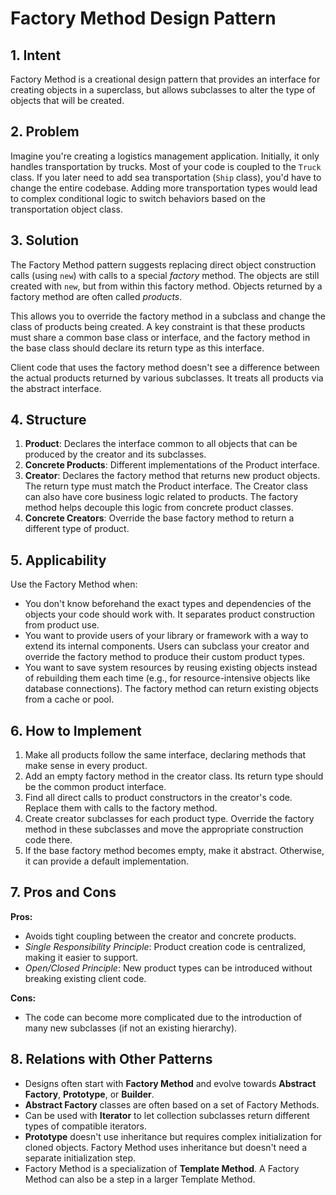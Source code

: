 # Factory Method Design Pattern

## 1. Intent

Factory Method is a creational design pattern that provides an interface for creating objects in a superclass, but allows subclasses to alter the type of objects that will be created.

## 2. Problem

Imagine you're creating a logistics management application. Initially, it only handles transportation by trucks. Most of your code is coupled to the `Truck` class. If you later need to add sea transportation (`Ship` class), you'd have to change the entire codebase. Adding more transportation types would lead to complex conditional logic to switch behaviors based on the transportation object class.

## 3. Solution

The Factory Method pattern suggests replacing direct object construction calls (using `new`) with calls to a special *factory* method. The objects are still created with `new`, but from within this factory method. Objects returned by a factory method are often called *products*.

This allows you to override the factory method in a subclass and change the class of products being created. A key constraint is that these products must share a common base class or interface, and the factory method in the base class should declare its return type as this interface.

Client code that uses the factory method doesn't see a difference between the actual products returned by various subclasses. It treats all products via the abstract interface.

## 4. Structure

1.  **Product**: Declares the interface common to all objects that can be produced by the creator and its subclasses.
2.  **Concrete Products**: Different implementations of the Product interface.
3.  **Creator**: Declares the factory method that returns new product objects. The return type must match the Product interface. The Creator class can also have core business logic related to products. The factory method helps decouple this logic from concrete product classes.
4.  **Concrete Creators**: Override the base factory method to return a different type of product.

## 5. Applicability

Use the Factory Method when:

*   You don't know beforehand the exact types and dependencies of the objects your code should work with. It separates product construction from product use.
*   You want to provide users of your library or framework with a way to extend its internal components. Users can subclass your creator and override the factory method to produce their custom product types.
*   You want to save system resources by reusing existing objects instead of rebuilding them each time (e.g., for resource-intensive objects like database connections). The factory method can return existing objects from a cache or pool.

## 6. How to Implement

1.  Make all products follow the same interface, declaring methods that make sense in every product.
2.  Add an empty factory method in the creator class. Its return type should be the common product interface.
3.  Find all direct calls to product constructors in the creator's code. Replace them with calls to the factory method.
4.  Create creator subclasses for each product type. Override the factory method in these subclasses and move the appropriate construction code there.
5.  If the base factory method becomes empty, make it abstract. Otherwise, it can provide a default implementation.

## 7. Pros and Cons

**Pros:**

*   Avoids tight coupling between the creator and concrete products.
*   *Single Responsibility Principle*: Product creation code is centralized, making it easier to support.
*   *Open/Closed Principle*: New product types can be introduced without breaking existing client code.

**Cons:**

*   The code can become more complicated due to the introduction of many new subclasses (if not an existing hierarchy).

## 8. Relations with Other Patterns

*   Designs often start with **Factory Method** and evolve towards **Abstract Factory**, **Prototype**, or **Builder**.
*   **Abstract Factory** classes are often based on a set of Factory Methods.
*   Can be used with **Iterator** to let collection subclasses return different types of compatible iterators.
*   **Prototype** doesn't use inheritance but requires complex initialization for cloned objects. Factory Method uses inheritance but doesn't need a separate initialization step.
*   Factory Method is a specialization of **Template Method**. A Factory Method can also be a step in a larger Template Method. 